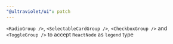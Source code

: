 ```yaml
---
"@ultraviolet/ui": patch
---
```


`<RadioGroup />`, `<SelectableCardGroup />`, `<CheckboxGroup />` and `<ToggleGroup />` to accept `ReactNode` as `legend` type
